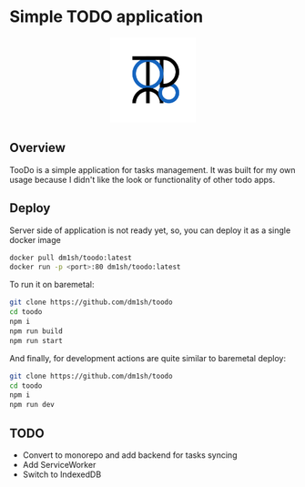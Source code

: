 # Simple TODO application

<p align="center">
  <img src="https://github.com/dm1sh/toodo/raw/main/logo.png" alt="TooDo logo" width="150px">
</p>

## Overview

TooDo is a simple application for tasks management. It was built for my own usage because I didn't like the look or functionality of other todo apps.

## Deploy

Server side of application is not ready yet, so, you can deploy it as a single docker image

```bash
docker pull dm1sh/toodo:latest
docker run -p <port>:80 dm1sh/toodo:latest
```

To run it on baremetal:

```bash
git clone https://github.com/dm1sh/toodo
cd toodo
npm i
npm run build
npm run start
```

And finally, for development actions are quite similar to baremetal deploy:

```bash
git clone https://github.com/dm1sh/toodo
cd toodo
npm i
npm run dev
```

## TODO

- Convert to monorepo and add backend for tasks syncing
- Add ServiceWorker
- Switch to IndexedDB
